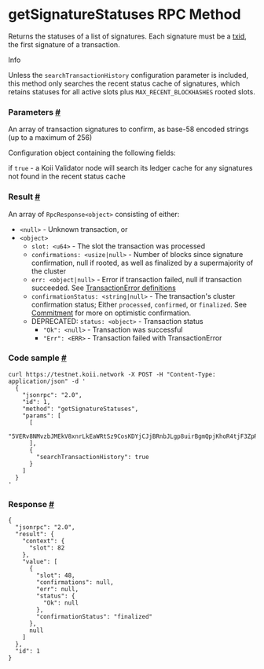 # getSignatureStatuses RPC Method 
Returns the statuses of a list of signatures. Each signature must be a [txid](https://solana.com/docs/terminology#transaction-id), the first signature of a transaction.

Info

Unless the `searchTransactionHistory` configuration parameter is included, this method only searches the recent status cache of signatures, which retains statuses for all active slots plus `MAX_RECENT_BLOCKHASHES` rooted slots.

### Parameters [#](#parameters)

An array of transaction signatures to confirm, as base-58 encoded strings (up to a maximum of 256)

Configuration object containing the following fields:

if `true` - a Koii Validator node will search its ledger cache for any signatures not found in the recent status cache

### Result [#](#result)

An array of `RpcResponse<object>` consisting of either:

*   `<null>` - Unknown transaction, or
*   `<object>`
    *   `slot: <u64>` - The slot the transaction was processed
    *   `confirmations: <usize|null>` - Number of blocks since signature confirmation, null if rooted, as well as finalized by a supermajority of the cluster
    *   `err: <object|null>` - Error if transaction failed, null if transaction succeeded. See [TransactionError definitions](https://github.com/solana-labs/solana/blob/c0c60386544ec9a9ec7119229f37386d9f070523/sdk/src/transaction/error.rs#L13)
    *   `confirmationStatus: <string|null>` - The transaction's cluster confirmation status; Either `processed`, `confirmed`, or `finalized`. See [Commitment](https://solana.com/docs/rpc#configuring-state-commitment) for more on optimistic confirmation.
    *   DEPRECATED: `status: <object>` - Transaction status
        *   `"Ok": <null>` - Transaction was successful
        *   `"Err": <ERR>` - Transaction failed with TransactionError

### Code sample [#](#code-sample)

```
curl https://testnet.koii.network -X POST -H "Content-Type: application/json" -d '
  {
    "jsonrpc": "2.0",
    "id": 1,
    "method": "getSignatureStatuses",
    "params": [
      [
        "5VERv8NMvzbJMEkV8xnrLkEaWRtSz9CosKDYjCJjBRnbJLgp8uirBgmQpjKhoR4tjF3ZpRzrFmBV6UjKdiSZkQUW"
      ],
      {
        "searchTransactionHistory": true
      }
    ]
  }
'
```


### Response [#](#response)

```
{
  "jsonrpc": "2.0",
  "result": {
    "context": {
      "slot": 82
    },
    "value": [
      {
        "slot": 48,
        "confirmations": null,
        "err": null,
        "status": {
          "Ok": null
        },
        "confirmationStatus": "finalized"
      },
      null
    ]
  },
  "id": 1
}
```
